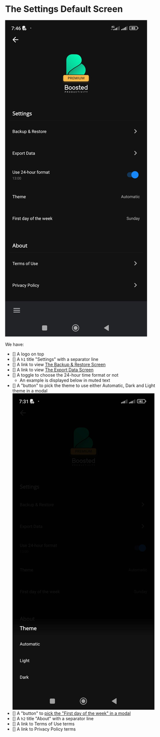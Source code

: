 # The Settings Default Screen

![screenshot](images/settings-screen-default.jpeg)

We have:

- [] A logo on top
- [] A `h1` title "Settings" with a separator line
- [] A link to view [The Backup & Restore Screen](the-backup--restore-screen.md)
- [] A link to view [The Export Data Screen](the-export-data-screen.md)
- [] A toggle to choose the 24-hour time format or not
  - An example is displayed below in muted text
- [] A "button" to pick the theme to use either Automatic, Dark and Light theme in a modal
  ![screenshot](images/settings-screen-theme-picker-modal.jpeg)
- [] A "button" to [pick the "First day of the week" in a modal](first-day-of-the-week-modal.md)
- [] A `h2` title "About" with a separator line
- [] A link to Terms of Use terms
- [] A link to Privacy Policy terms
